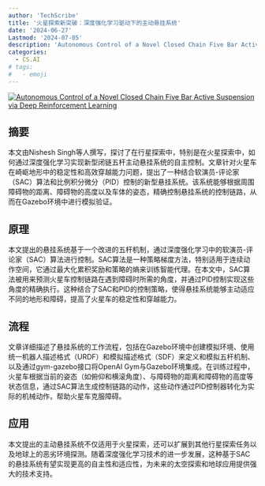 ```yaml
---
author: 'TechScribe'
title: '火星探索新突破：深度强化学习驱动下的主动悬挂系统'
date: '2024-06-27'
Lastmod: '2024-07-05'
description: 'Autonomous Control of a Novel Closed Chain Five Bar Active Suspension via Deep Reinforcement Learning'
categories:
  - CS.AI
# tags:
#   - emoji
---
```


[![Autonomous Control of a Novel Closed Chain Five Bar Active Suspension via Deep Reinforcement Learning](https://arxiv-research-1301205113.cos.ap-guangzhou.myqcloud.com/images/2406.18899v2.pdf_0.jpg)](https://arxiv.org/abs/2406.18899v2)

## 摘要

本文由Nishesh Singh等人撰写，探讨了在行星探索中，特别是在火星探索中，如何通过深度强化学习实现新型闭链五杆主动悬挂系统的自主控制。文章针对火星车在崎岖地形中的稳定性和高效穿越能力问题，提出了一种结合软演员-评论家（SAC）算法和比例积分微分（PID）控制的新型悬挂系统。该系统能够根据周围障碍物的距离、障碍物的高度以及车体的姿态，精确控制悬挂系统的控制链路，从而在Gazebo环境中进行模拟验证。<!--more-->

## 原理

本文提出的悬挂系统基于一个改进的五杆机制，通过深度强化学习中的软演员-评论家（SAC）算法进行控制。SAC算法是一种策略梯度方法，特别适用于连续动作空间，它通过最大化累积奖励和策略的熵来训练智能代理。在本文中，SAC算法被用来预测火星车控制链路在遇到障碍时所需的角度，并通过PID控制实现这些角度的精确执行。这种结合了SAC和PID的控制策略，使得悬挂系统能够主动适应不同的地形和障碍，提高了火星车的稳定性和穿越能力。

## 流程

文章详细描述了悬挂系统的工作流程，包括在Gazebo环境中创建模拟环境、使用统一机器人描述格式（URDF）和模拟描述格式（SDF）来定义和模拟五杆机制、以及通过gym-gazebo接口将OpenAI Gym与Gazebo环境集成。在训练过程中，火星车根据当前的姿态（如俯仰和横滚角度）、与障碍物的距离和障碍物的高度等状态信息，通过SAC算法生成控制链路的动作，这些动作通过PID控制器转化为实际的机械动作，帮助火星车克服障碍。

## 应用

本文提出的主动悬挂系统不仅适用于火星探索，还可以扩展到其他行星探索任务以及地球上的恶劣环境探测。随着深度强化学习技术的进一步发展，这种基于SAC的悬挂系统有望实现更高的自主性和适应性，为未来的太空探索和地球应用提供强大的技术支持。